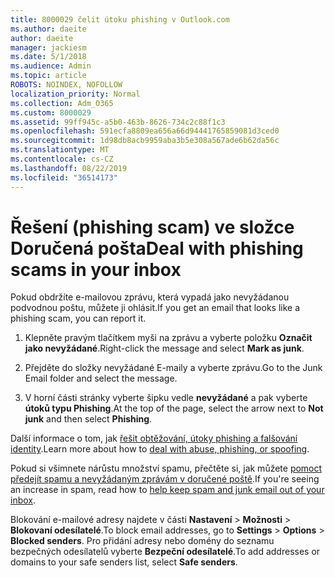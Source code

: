 ```yaml
---
title: 8000029 čelit útoku phishing v Outlook.com
ms.author: daeite
author: daeite
manager: jackiesm
ms.date: 5/1/2018
ms.audience: Admin
ms.topic: article
ROBOTS: NOINDEX, NOFOLLOW
localization_priority: Normal
ms.collection: Adm_O365
ms.custom: 8000029
ms.assetid: 99ff945c-a5b0-463b-8626-734c2c88f1c3
ms.openlocfilehash: 591ecfa8809ea656a66d94441765859081d3ced0
ms.sourcegitcommit: 1d98db8acb9959aba3b5e308a567ade6b62da56c
ms.translationtype: MT
ms.contentlocale: cs-CZ
ms.lasthandoff: 08/22/2019
ms.locfileid: "36514173"
---
```

# <a name="deal-with-phishing-scams-in-your-inbox"></a><span data-ttu-id="48ecc-102">Řešení (phishing scam) ve složce Doručená pošta</span><span class="sxs-lookup"><span data-stu-id="48ecc-102">Deal with phishing scams in your inbox</span></span>

<span data-ttu-id="48ecc-103">Pokud obdržíte e-mailovou zprávu, která vypadá jako nevyžádanou podvodnou poštu, můžete ji ohlásit.</span><span class="sxs-lookup"><span data-stu-id="48ecc-103">If you get an email that looks like a phishing scam, you can report it.</span></span>
  
1. <span data-ttu-id="48ecc-104">Klepněte pravým tlačítkem myši na zprávu a vyberte položku **Označit jako nevyžádané**.</span><span class="sxs-lookup"><span data-stu-id="48ecc-104">Right-click the message and select **Mark as junk**.</span></span> 
    
2. <span data-ttu-id="48ecc-105">Přejděte do složky nevyžádané E-maily a vyberte zprávu.</span><span class="sxs-lookup"><span data-stu-id="48ecc-105">Go to the Junk Email folder and select the message.</span></span>
    
3. <span data-ttu-id="48ecc-106">V horní části stránky vyberte šipku vedle **nevyžádané** a pak vyberte **útoků typu Phishing**.</span><span class="sxs-lookup"><span data-stu-id="48ecc-106">At the top of the page, select the arrow next to **Not junk** and then select **Phishing**.</span></span> 
    
<span data-ttu-id="48ecc-107">Další informace o tom, jak [řešit obtěžování, útoky phishing a falšování identity](https://go.microsoft.com/fwlink/p/?linkid=873139).</span><span class="sxs-lookup"><span data-stu-id="48ecc-107">Learn more about how to [deal with abuse, phishing, or spoofing](https://go.microsoft.com/fwlink/p/?linkid=873139).</span></span>
  
<span data-ttu-id="48ecc-108">Pokud si všimnete nárůstu množství spamu, přečtěte si, jak můžete [pomoct předejít spamu a nevyžádaným zprávám v doručené poště](https://go.microsoft.com/fwlink/p/?linkid=873140).</span><span class="sxs-lookup"><span data-stu-id="48ecc-108">If you're seeing an increase in spam, read how to [help keep spam and junk email out of your inbox](https://go.microsoft.com/fwlink/p/?linkid=873140).</span></span>
  
<span data-ttu-id="48ecc-109">Blokování e-mailové adresy najdete v části **Nastavení** \> **Možnosti** \> **Blokovaní odesílatelé**.</span><span class="sxs-lookup"><span data-stu-id="48ecc-109">To block email addresses, go to **Settings** \> **Options** \> **Blocked senders**.</span></span> <span data-ttu-id="48ecc-110">Pro přidání adresy nebo domény do seznamu bezpečných odesílatelů vyberte **Bezpeční odesílatelé**.</span><span class="sxs-lookup"><span data-stu-id="48ecc-110">To add addresses or domains to your safe senders list, select **Safe senders**.</span></span> 
  

